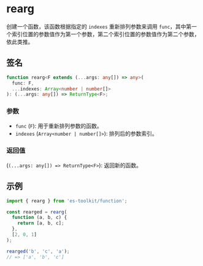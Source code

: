 # rearg

创建一个函数，该函数根据指定的 `indexes` 重新排列参数来调用 `func`，其中第一个索引位置的参数值作为第一个参数，第二个索引位置的参数值作为第二个参数，依此类推。

## 签名

```typescript
function rearg<F extends (...args: any[]) => any>(
  func: F,
  ...indexes: Array<number | number[]>
): (...args: any[]) => ReturnType<F>;
```

### 参数

- `func` (`F`): 用于重新排列参数的函数。
- `indexes` (`Array<number | number[]>`): 排列后的参数索引。

### 返回值

(`(...args: any[]) => ReturnType<F>`): 返回新的函数。

## 示例

```typescript
import { rearg } from 'es-toolkit/function';

const rearged = rearg(
  function (a, b, c) {
    return [a, b, c];
  },
  [2, 0, 1]
);

rearged('b', 'c', 'a');
// => ['a', 'b', 'c']
```
